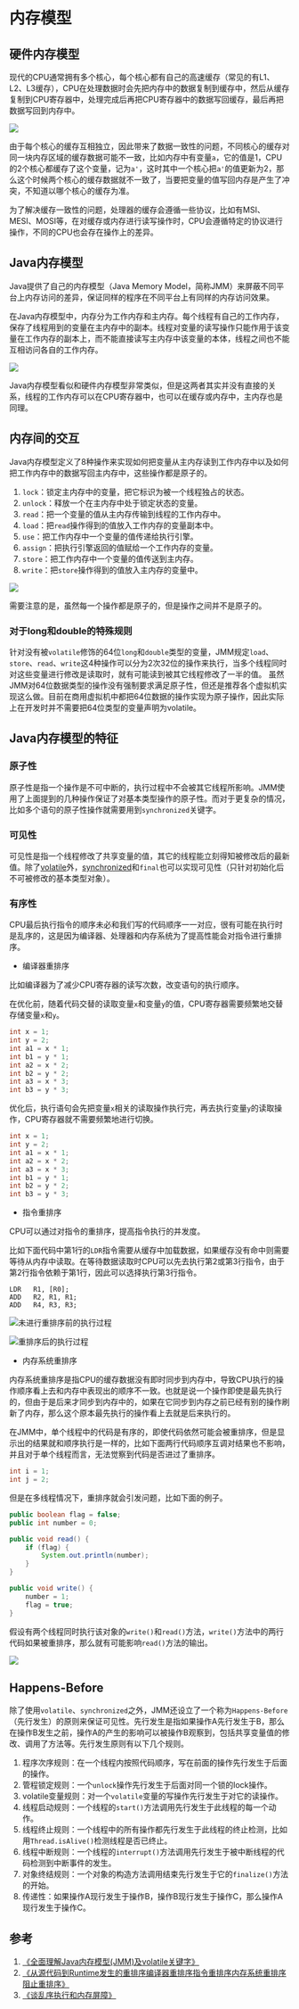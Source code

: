 # 内存模型

## 硬件内存模型

现代的CPU通常拥有多个核心，每个核心都有自己的高速缓存（常见的有L1、L2、L3缓存），CPU在处理数据时会先把内存中的数据复制到缓存中，然后从缓存复制到CPU寄存器中，处理完成后再把CPU寄存器中的数据写回缓存，最后再把数据写回到内存中。

![](resources/jmm_1.png)

由于每个核心的缓存互相独立，因此带来了数据一致性的问题，不同核心的缓存对同一块内存区域的缓存数据可能不一致，比如内存中有变量`a`，它的值是1，CPU的2个核心都缓存了这个变量，记为`a'`，这时其中一个核心把`a'`的值更新为2，那么这个时候两个核心的缓存数据就不一致了，当要把变量的值写回内存是产生了冲突，不知道以哪个核心的缓存为准。

为了解决缓存一致性的问题，处理器的缓存会遵循一些协议，比如有MSI、MESI、MOSI等，在对缓存或内存进行读写操作时，CPU会遵循特定的协议进行操作，不同的CPU也会存在操作上的差异。

## Java内存模型

Java提供了自己的内存模型（Java Memory Model，简称JMM）来屏蔽不同平台上内存访问的差异，保证同样的程序在不同平台上有同样的内存访问效果。

在Java内存模型中，内存分为工作内存和主内存。每个线程有自己的工作内存，保存了线程用到的变量在主内存中的副本。线程对变量的读写操作只能作用于该变量在工作内存的副本上，而不能直接读写主内存中该变量的本体，线程之间也不能互相访问各自的工作内存。

![](resources/jmm_2.png)

Java内存模型看似和硬件内存模型非常类似，但是这两者其实并没有直接的关系，线程的工作内存可以在CPU寄存器中，也可以在缓存或内存中，主内存也是同理。

## 内存间的交互

Java内存模型定义了8种操作来实现如何把变量从主内存读到工作内存中以及如何把工作内存中的数据写回主内存中，这些操作都是原子的。

1. `lock`：锁定主内存中的变量，把它标识为被一个线程独占的状态。
2. `unlock`：释放一个在主内存中处于锁定状态的变量。
3. `read`：把一个变量的值从主内存传输到线程的工作内存中。
4. `load`：把`read`操作得到的值放入工作内存的变量副本中。
5. `use`：把工作内存中一个变量的值传递给执行引擎。
6. `assign`：把执行引擎返回的值赋给一个工作内存的变量。
7. `store`：把工作内存中一个变量的值传送到主内存。
8. `write`：把`store`操作得到的值放入主内存的变量中。

![](resources/jmm_3.png)

需要注意的是，虽然每一个操作都是原子的，但是操作之间并不是原子的。

### 对于long和double的特殊规则

针对没有被`volatile`修饰的64位`long`和`double`类型的变量，JMM规定`load`、`store`、`read`、`write`这4种操作可以分为2次32位的操作来执行，当多个线程同时对这些变量进行修改是读取时，就有可能读到被其它线程修改了一半的值。
虽然JMM对64位数据类型的操作没有强制要求满足原子性，但还是推荐各个虚拟机实现这么做。目前在商用虚拟机中都把64位数据的操作实现为原子操作，因此实际上在开发时并不需要把64位类型的变量声明为volatile。

## Java内存模型的特征

### 原子性

原子性是指一个操作是不可中断的，执行过程中不会被其它线程所影响。JMM使用了上面提到的几种操作保证了对基本类型操作的原子性。而对于更复杂的情况，比如多个语句的原子性操作就需要用到`synchronized`关键字。

### 可见性

可见性是指一个线程修改了共享变量的值，其它的线程能立刻得知被修改后的最新值。除了[volatile](synchronized-volatile-lock.md#volatile)外，[synchronized](synchronized-volatile-lock.md#synchronized)和`final`也可以实现可见性（只针对初始化后不可被修改的基本类型对象）。

### 有序性

CPU最后执行指令的顺序未必和我们写的代码顺序一一对应，很有可能在执行时是乱序的，这是因为编译器、处理器和内存系统为了提高性能会对指令进行重排序。

- 编译器重排序

比如编译器为了减少CPU寄存器的读写次数，改变语句的执行顺序。

在优化前，随着代码交替的读取变量`x`和变量`y`的值，CPU寄存器需要频繁地交替存储变量`x`和`y`。

```java
int x = 1;
int y = 2;
int a1 = x * 1;
int b1 = y * 1;
int a2 = x * 2;
int b2 = y * 2;
int a3 = x * 3;
int b3 = y * 3;
```

优化后，执行语句会先把变量`x`相关的读取操作执行完，再去执行变量`y`的读取操作，CPU寄存器就不需要频繁地进行切换。

```java
int x = 1;
int y = 2;
int a1 = x * 1;
int a2 = x * 2;
int a3 = x * 3;
int b1 = y * 1;
int b2 = y * 2;
int b3 = y * 3;
```

- 指令重排序

CPU可以通过对指令的重排序，提高指令执行的并发度。

比如下面代码中第1行的`LDR`指令需要从缓存中加载数据，如果缓存没有命中则需要等待从内存中读取。在等待数据读取时CPU可以先去执行第2或第3行指令，由于第2行指令依赖于第1行，因此可以选择执行第3行指令。

```assembly
LDR   R1, [R0];
ADD   R2, R1, R1;
ADD   R4, R3, R3;
```

![未进行重排序前的执行过程](resources/jmm_4.png)

![重排序后的执行过程](resources/jmm_5.png)

- 内存系统重排序

内存系统重排序是指CPU的缓存数据没有即时同步到内存中，导致CPU执行的操作顺序看上去和内存中表现出的顺序不一致。也就是说一个操作即使是最先执行的，但由于是后来才同步到内存中的，如果在它同步到内存之前已经有别的操作刷新了内存，那么这个原本最先执行的操作看上去就是后来执行的。

在JMM中，单个线程中的代码是有序的，即使代码依然可能会被重排序，但是显示出的结果就和顺序执行是一样的，比如下面两行代码顺序互调对结果也不影响，并且对于单个线程而言，无法觉察到代码是否进过了重排序。

```java
int i = 1;
int j = 2;
```

但是在多线程情况下，重排序就会引发问题，比如下面的例子。

```java
public boolean flag = false;
public int number = 0;

public void read() {
    if (flag) {
        System.out.println(number);
    }
}

public void write() {
    number = 1;
    flag = true;
}
```

假设有两个线程同时执行该对象的`write()`和`read()`方法，`write()`方法中的两行代码如果被重排序，那么就有可能影响`read()`方法的输出。

![](resources/jmm_6.png)

## Happens-Before

除了使用`volatile`、`synchronized`之外，JMM还设立了一个称为`Happens-Before`（先行发生）的原则来保证可见性。先行发生是指如果操作A先行发生于B，那么在操作B发生之前，操作A的产生的影响可以被操作B观察到，包括共享变量值的修改、调用了方法等。先行发生原则有以下几个规则。

1. 程序次序规则：在一个线程内按照代码顺序，写在前面的操作先行发生于后面的操作。
2. 管程锁定规则：一个`unlock`操作先行发生于后面对同一个锁的lock操作。
3. volatile变量规则：对一个`volatile`变量的写操作先行发生于对它的读操作。
4. 线程启动规则：一个线程的`start()`方法调用先行发生于此线程的每一个动作。
5. 线程终止规则：一个线程中的所有操作都先行发生于此线程的终止检测，比如用`Thread.isAlive()`检测线程是否已终止。
6. 线程中断规则：一个线程的`interrupt()`方法调用先行发生于被中断线程的代码检测到中断事件的发生。
7. 对象终结规则：一个对象的构造方法调用结束先行发生于它的`finalize()`方法的开始。
8. 传递性：如果操作A现行发生于操作B，操作B现行发生于操作C，那么操作A现行发生于操作C。

## 参考

1. [《全面理解Java内存模型(JMM)及volatile关键字》](https://blog.csdn.net/javazejian/article/details/72772461)
2. [《从源代码到Runtime发生的重排序编译器重排序指令重排序内存系统重排序阻止重排序》](https://cloud.tencent.com/developer/article/1036747)
3. [《谈乱序执行和内存屏障》](https://blog.csdn.net/dd864140130/article/details/56494925)
